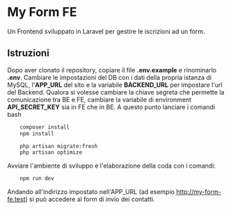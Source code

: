 # My Form FE

Un Frontend sviluppato in Laravel per gestire le iscrizioni ad un form. 

## Istruzioni

Dopo aver clonato il repository, copiare il file **.env.example** e rinominarlo **.env**.
Cambiare le impostazioni del DB con i dati della propria istanza di MySQL, l'**APP_URL** del sito e la variabile **BACKEND_URL** per impostare l'url del Backend.
Qualora si volesse cambiare la chiave segreta che permette la comunicazione tra BE e FE, cambiare la variabile di environment **API_SECRET_KEY** sia in FE che in BE.
A questo punto lanciare i comandi bash

```bash
    composer install
    npm install

    php artisan migrate:fresh
    php artisan optimize
```

Avviare l'ambiente di sviluppo e l'elaborazione della coda con i comandi:

```bash
    npm run dev
```

Andando all'indirizzo impostato nell'APP_URL (ad esempio http://my-form-fe.test) si può accedere al form di invio dei contatti.

